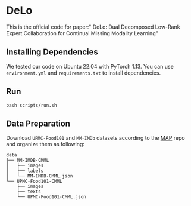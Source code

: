 # DeLo
This is the official code for paper:" DeLo: Dual Decomposed Low-Rank Expert Collaboration for Continual Missing Modality Learning"

## Installing Dependencies

We tested our code on Ubuntu 22.04 with PyTorch 1.13. You can use `environment.yml` and `requirements.txt` to install dependencies.

## Run
```text
bash scripts/run.sh

```

## Data Preparation

Download `UPMC-Food101` and `MM-IMDb` datasets according to the [MAP](https://github.com/YiLunLee/missing_aware_prompts) repo and organize them as following:

```text
data
├── MM-IMDB-CMML
│   ├── images
│   ├── labels
│   └── MM-IMDB-CMML.json
└── UPMC-Food101-CMML
    ├── images
    ├── texts
    └── UPMC-Food101-CMML.json

